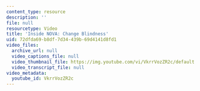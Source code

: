 ```yaml
---
content_type: resource
description: ''
file: null
resourcetype: Video
title: 'Inside NOVA: Change Blindness'
uid: 72dfda69-b8df-7d34-439b-69d4141d8fd1
video_files:
  archive_url: null
  video_captions_file: null
  video_thumbnail_file: https://img.youtube.com/vi/VkrrVozZR2c/default.jpg
  video_transcript_file: null
video_metadata:
  youtube_id: VkrrVozZR2c
---
```

